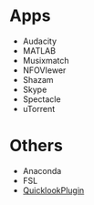 # Apps
- Audacity
- MATLAB
- Musixmatch
- NFOVIewer
- Shazam
- Skype
- Spectacle
- uTorrent

# Others
- Anaconda
- FSL
- [QuicklookPlugin](http://dti-tk.sourceforge.net/pmwiki/pmwiki.php?n=QuicklookPlugin.Main)
